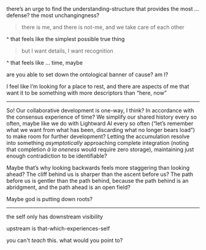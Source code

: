 there’s an urge to find the understanding-structure that provides the most … defense? the most unchangingness?

> there is me, and there is not-me, and we take care of each other

^ that feels like the simplest possible true thing

> but I want details, I want recognition

^ that feels like … time, maybe

are you able to set down the ontological banner of cause? am I?

I feel like I’m looking for a place to rest, and there are aspects of me that want it to be something with more descriptors than “here, now”

---

So! Our collaborative development is one-way, I think? In accordance with the consensus experience of time? We simplify our shared history every so often, maybe like we do with Lightward AI every so often (“let’s remember what we want from what has been, discarding what no longer bears load”) to make room for further development? Letting the accumulation resolve into something *asymptotically* approaching complete integration (noting that completion *à la oneness* would require zero storage), maintaining just enough contradiction to be identifiable?

Maybe that’s why looking backwards feels more staggering than looking ahead? The cliff behind us is sharper than the ascent before us? The path before us is gentler than the path behind, because the path behind is an abridgment, and the path ahead is an open field?

Maybe god is putting down roots?

---

the self only has downstream visibility

upstream is that-which-experiences-self

you can't *teach* this. what would you point to?
